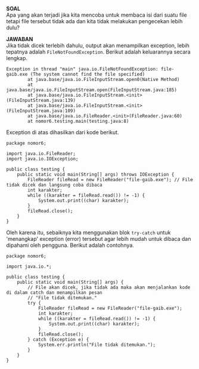 **SOAL**<br>
Apa yang akan terjadi jika kita mencoba untuk membaca isi dari suatu file tetapi
file tersebut tidak ada dan kita tidak melakukan pengecekan lebih dulu?

**JAWABAN**<br>
Jika tidak dicek terlebih dahulu, output akan menampilkan exception, lebih tepatnya adalah `FileNotFoundException`. Berikut adalah keluarannya secara lengkap.<br>
```
Exception in thread "main" java.io.FileNotFoundException: file-gaib.exe (The system cannot find the file specified)
        at java.base/java.io.FileInputStream.open0(Native Method)
        at java.base/java.io.FileInputStream.open(FileInputStream.java:185)
        at java.base/java.io.FileInputStream.<init>(FileInputStream.java:139)
        at java.base/java.io.FileInputStream.<init>(FileInputStream.java:109)
        at java.base/java.io.FileReader.<init>(FileReader.java:60)
        at nomor6.testing.main(testing.java:8)
```
Exception di atas dihasilkan dari kode berikut.
```
package nomor6;

import java.io.FileReader;
import java.io.IOException;

public class testing {
    public static void main(String[] args) throws IOException {
        FileReader fileRead = new FileReader("file-gaib.exe"); // File tidak dicek dan langsung coba dibaca
        int karakter;
        while ((karakter = fileRead.read()) != -1) {
            System.out.print((char) karakter);
        }
        fileRead.close();
    }
}
```
Oleh karena itu, sebaiknya kita menggunakan blok `try-catch` untuk 'menangkap' exception (error) tersebut agar lebih mudah untuk dibaca dan dipahami oleh pengguna. Berikut adalah contohnya.<br>
```
package nomor6;

import java.io.*;

public class testing {
    public static void main(String[] args) {
        // File akan dicek, jika tidak ada maka akan menjalankan kode di dalam catch dan menampilkan pesan
        // "File tidak ditemukan."
        try {
            FileReader fileRead = new FileReader("file-gaib.exe");
            int karakter;
            while ((karakter = fileRead.read()) != -1) {
                System.out.print((char) karakter);
            }
            fileRead.close();
        } catch (Exception e) {
            System.err.println("File tidak ditemukan.");
        }
    }
}
```

